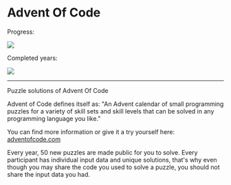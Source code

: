 # Advent Of Code

Progress:<br/>

![](https://img.shields.io/badge/Total%20⭐-165-yellow)

Completed years:

![](https://img.shields.io/badge/2015%20⭐-50-yellow)

<hr/>

Puzzle solutions of Advent Of Code

Advent of Code defines itself as: "An Advent calendar of small programming puzzles for a variety of skill sets and skill levels that can be solved in any programming language you like."

You can find more information or give it a try yourself here: <a href="https://adventofcode.com/">adventofcode.com</a>

Every year, 50 new puzzles are made public for you to solve. Every participant has individual input data and unique solutions, that's why even though you may share the code you used to solve a puzzle, you should not share the input data you had. 


